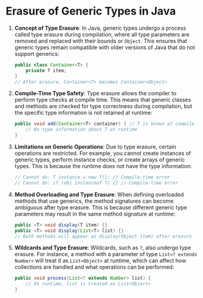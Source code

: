 
# Erasure of Generic Types in Java

1. **Concept of Type Erasure**: In Java, generic types undergo a process called type erasure during compilation, where all type parameters are removed and replaced with their bounds or `Object`. This ensures that generic types remain compatible with older versions of Java that do not support generics:
   ```java
   public class Container<T> {
       private T item;
   }
   // After erasure, Container<T> becomes Container<Object>
   ```

2. **Compile-Time Type Safety**: Type erasure allows the compiler to perform type checks at compile time. This means that generic classes and methods are checked for type correctness during compilation, but the specific type information is not retained at runtime:
   ```java
   public void add(Container<T> container) { // T is known at compile time
       // No type information about T at runtime
   }
   ```

3. **Limitations on Generic Operations**: Due to type erasure, certain operations are restricted. For example, you cannot create instances of generic types, perform instance checks, or create arrays of generic types. This is because the runtime does not have the type information:
   ```java
   // Cannot do: T instance = new T(); // Compile-time error
   // Cannot do: if (obj instanceof T) {} // Compile-time error
   ```

4. **Method Overloading and Type Erasure**: When defining overloaded methods that use generics, the method signatures can become ambiguous after type erasure. This is because different generic type parameters may result in the same method signature at runtime:
   ```java
   public <T> void display(T item) {}
   public <T> void display(List<T> list) {}
   // Both methods will appear as display(Object item) after erasure
   ```

5. **Wildcards and Type Erasure**: Wildcards, such as `?`, also undergo type erasure. For instance, a method with a parameter of type `List<? extends Number>` will treat it as `List<Object>` at runtime, which can affect how collections are handled and what operations can be performed:
   ```java
   public void process(List<? extends Number> list) {
       // At runtime, list is treated as List<Object>
   }
   ```
